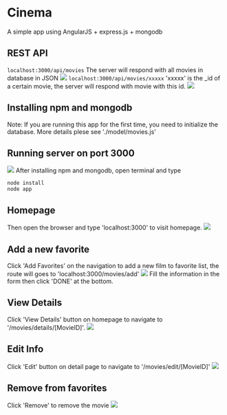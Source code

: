 # Cinema
A simple app using AngularJS + express.js + mongodb

## REST API
```localhost:3000/api/movies``` The server will respond with all movies in database in JSON
![](./img/api1.png)
```localhost:3000/api/movies/xxxxx``` 'xxxxx' is the _id of a certain movie, the server will respond with movie with this id.
![](./img/api2.png)

## Installing npm and mongodb
Note: If you are running this app for the first time, you need to initialize the database. 
More details plese see './model/movies.js'

## Running server on port 3000
![](./img/server.png)
After installing npm and mongodb, open terminal and type
```
node install
node app
```

## Homepage
Then open the browser and type 'localhost:3000' to visit homepage.
![](./img/homepage.png)


## Add a new favorite
Click 'Add Favorites' on the navigation to add a new film to favorite list, the route will goes to 'localhost:3000/movies/add'
![](./img/add.png)
Fill the information in the form then click 'DONE' at the bottom.

## View Details
Click 'View Details' button on homepage to navigate to '/movies/details/[MovieID]'.
![](./img/detail.png)

## Edit Info
Click 'Edit' button on detail page to navigate to '/movies/edit/[MovieID]'
![](./img/edit.png)

## Remove from favorites
Click 'Remove' to remove the movie
![](./img/remove.png)
